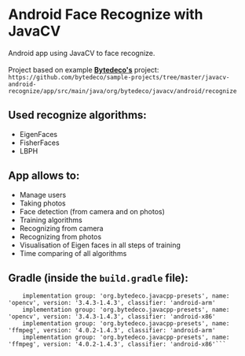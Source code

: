 # Android Face Recognize with JavaCV 

Android app using JavaCV to face recognize.<br><br>
Project based on example <b><a href="https://github.com/bytedeco">Bytedeco's</a></b> project: <br>
```https://github.com/bytedeco/sample-projects/tree/master/javacv-android-recognize/app/src/main/java/org/bytedeco/javacv/android/recognize```

Used recognize algorithms:
--------------------------
 * EigenFaces
 * FisherFaces
 * LBPH

App allows to:
--------------
 * Manage users
 * Taking photos
 * Face detection (from camera and on photos)
 * Training algorithms
 * Recognizing from camera
 * Recognizing from photos
 * Visualisation of Eigen faces in all steps of training
 * Time comparing of all algorithms

Gradle (inside the `build.gradle` file):
-----------------------------------------
```implementation group: 'org.bytedeco', name: 'javacv', version: '1.4.3'
    implementation group: 'org.bytedeco.javacpp-presets', name: 'opencv', version: '3.4.3-1.4.3', classifier: 'android-arm'
    implementation group: 'org.bytedeco.javacpp-presets', name: 'opencv', version: '3.4.3-1.4.3', classifier: 'android-x86'
    implementation group: 'org.bytedeco.javacpp-presets', name: 'ffmpeg', version: '4.0.2-1.4.3', classifier: 'android-arm'
    implementation group: 'org.bytedeco.javacpp-presets', name: 'ffmpeg', version: '4.0.2-1.4.3', classifier: 'android-x86'```
